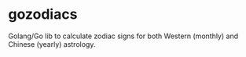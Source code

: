 # gozodiacs
Golang/Go lib to calculate zodiac signs for both Western (monthly) and Chinese (yearly) astrology.
